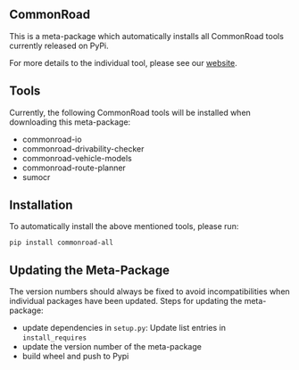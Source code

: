CommonRoad
------------------------------

This is a meta-package which automatically installs all CommonRoad tools currently released on PyPi.

For more details to the individual tool, please see our [website](https://commonroad.in.tum.de/).


Tools
------------
Currently, the following CommonRoad tools will be installed when downloading this meta-package:

* commonroad-io
* commonroad-drivability-checker
* commonroad-vehicle-models
* commonroad-route-planner
* sumocr


Installation
------------
To automatically install the above mentioned tools, please run:
```
pip install commonroad-all
```


Updating the Meta-Package
-------------------------
The version numbers should always be fixed to avoid incompatibilities when individual packages have been updated. Steps for updating the meta-package:
* update dependencies in `setup.py`: Update list entries in `install_requires`
* update the version number of the meta-package
* build wheel and push to Pypi
